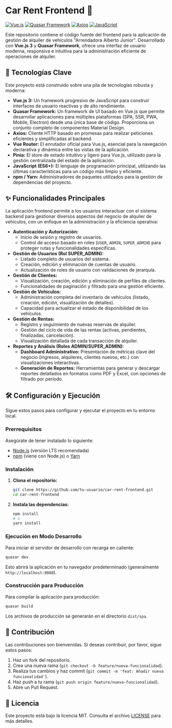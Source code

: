 # Car Rent Frontend 🚗

[![Vue.js](https://img.shields.io/badge/Vue.js-3.x-4FC08D?logo=vuedotjs&logoColor=white)](https://vuejs.org/)
[![Quasar Framework](https://img.shields.io/badge/Quasar_Framework-v2-008080?logo=quasar&logoColor=white)](https://quasar.dev/)
[![Axios](https://img.shields.io/badge/Axios-v1.x-5A29E4?logo=axios&logoColor=white)](https://axios-http.com/)
[![JavaScript](https://img.shields.io/badge/JavaScript-ES6+-F7DF1E?logo=javascript&logoColor=black)](https://developer.mozilla.org/en-US/docs/Web/JavaScript)

Este repositorio contiene el código fuente del frontend para la aplicación de gestión de alquiler de vehículos "Arrendadora Alberto Junior". Desarrollado con **Vue.js 3** y **Quasar Framework**, ofrece una interfaz de usuario moderna, responsiva e intuitiva para la administración eficiente de operaciones de alquiler.

## 🚀 Tecnologías Clave

Este proyecto está construido sobre una pila de tecnologías robusta y moderna:

*   **Vue.js 3:** Un framework progresivo de JavaScript para construir interfaces de usuario reactivas y de alto rendimiento.
*   **Quasar Framework:** Un framework de UI basado en Vue.js que permite desarrollar aplicaciones para múltiples plataformas (SPA, SSR, PWA, Mobile, Electron) desde una única base de código. Proporciona un conjunto completo de componentes Material Design.
*   **Axios:** Cliente HTTP basado en promesas para realizar peticiones eficientes y simplificadas al backend.
*   **Vue Router:** El enrutador oficial para Vue.js, esencial para la navegación declarativa y dinámica entre las vistas de la aplicación.
*   **Pinia:** El store de estado intuitivo y ligero para Vue.js, utilizado para la gestión centralizada del estado de la aplicación.
*   **JavaScript (ES6+):** El lenguaje de programación principal, utilizando las últimas características para un código más limpio y eficiente.
*   **npm / Yarn:** Administradores de paquetes utilizados para la gestión de dependencias del proyecto.

## ✨ Funcionalidades Principales

La aplicación frontend permite a los usuarios interactuar con el sistema backend para gestionar diversos aspectos del negocio de alquiler de vehículos, con un enfoque en la administración y la eficiencia operativa:

*   **Autenticación y Autorización:**
    *   Inicio de sesión y registro de usuarios.
    *   Control de acceso basado en roles (`USER`, `ADMIN`, `SUPER_ADMIN`) para proteger rutas y funcionalidades específicas.
*   **Gestión de Usuarios (Rol SUPER_ADMIN):**
    *   Listado completo de usuarios del sistema.
    *   Creación, edición y eliminación de cuentas de usuario.
    *   Actualización de roles de usuario con validaciones de jerarquía.
*   **Gestión de Clientes:**
    *   Visualización, creación, edición y eliminación de perfiles de clientes.
    *   Funcionalidades de paginación y filtrado para una gestión eficiente.
*   **Gestión de Vehículos:**
    *   Administración completa del inventario de vehículos (listado, creación, edición, visualización de detalles).
    *   Capacidad para actualizar el estado de disponibilidad de los vehículos.
*   **Gestión de Rentas:**
    *   Registro y seguimiento de nuevas reservas de alquiler.
    *   Gestión del ciclo de vida de las rentas (activas, pendientes, finalizadas, cancelación).
    *   Visualización detallada de cada transacción de alquiler.
*   **Reportes y Análisis (Roles ADMIN/SUPER_ADMIN):**
    *   **Dashboard Administrativo:** Presentación de métricas clave del negocio (ingresos, alquileres, clientes nuevos, etc.) con visualizaciones interactivas.
    *   **Generación de Reportes:** Herramientas para generar y descargar reportes detallados en formatos como PDF y Excel, con opciones de filtrado por período.

## 🛠️ Configuración y Ejecución

Sigue estos pasos para configurar y ejecutar el proyecto en tu entorno local.

### Prerrequisitos

Asegúrate de tener instalado lo siguiente:

*   [Node.js](https://nodejs.org/en/) (versión LTS recomendada)
*   [npm](https://www.npmjs.com/) (viene con Node.js) o [Yarn](https://yarnpkg.com/)

### Instalación

1.  **Clona el repositorio:**
    ```bash
    git clone https://github.com/tu-usuario/car-rent-frontend.git
    cd car-rent-frontend
    ```
2.  **Instala las dependencias:**
    ```bash
    npm install
    # o
    yarn install
    ```

### Ejecución en Modo Desarrollo

Para iniciar el servidor de desarrollo con recarga en caliente:

```bash
quasar dev
```

Esto abrirá la aplicación en tu navegador predeterminado (generalmente `http://localhost:8080`).

### Construcción para Producción

Para compilar la aplicación para producción:

```bash
quasar build
```

Los archivos de producción se generarán en el directorio `dist/spa`.

## 🤝 Contribución

Las contribuciones son bienvenidas. Si deseas contribuir, por favor, sigue estos pasos:

1.  Haz un fork del repositorio.
2.  Crea una nueva rama (`git checkout -b feature/nueva-funcionalidad`).
3.  Realiza tus cambios y haz commit (`git commit -m 'feat: Añadir nueva funcionalidad'`).
4.  Haz push a tu rama (`git push origin feature/nueva-funcionalidad`).
5.  Abre un Pull Request.

## 📄 Licencia

Este proyecto está bajo la licencia MIT. Consulta el archivo [LICENSE](LICENSE) para más detalles.